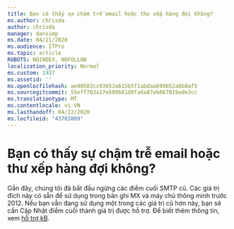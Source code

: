 ```yaml
---
title: Bạn có thấy sự chậm trễ email hoặc thư xếp hàng đợi không?
ms.author: chrisda
author: chrisda
manager: dansimp
ms.date: 04/21/2020
ms.audience: ITPro
ms.topic: article
ROBOTS: NOINDEX, NOFOLLOW
localization_priority: Normal
ms.custom: 1937
ms.assetid: ''
ms.openlocfilehash: ae90583cc93653a615b5f1abdaa699b52a8b8af5
ms.sourcegitcommit: 55eff703a17e500681d8fa6a87eb067019ade3cc
ms.translationtype: MT
ms.contentlocale: vi-VN
ms.lasthandoff: 04/22/2020
ms.locfileid: "43703809"
---
```

# <a name="are-you-seeing-email-delays-or-queued-mail"></a>Bạn có thấy sự chậm trễ email hoặc thư xếp hàng đợi không?

Gần đây, chúng tôi đã bắt đầu ngừng các điểm cuối SMTP cũ. Các giá trị đích này có sẵn để sử dụng trong bản ghi MX và máy chủ thông minh trước 2012. Nếu bạn vẫn đang sử dụng một trong các giá trị cũ hơn này, bạn sẽ cần Cập Nhật điểm cuối thành giá trị được hỗ trợ. Để biết thêm thông tin, xem [hỗ trợ kB](https://support.microsoft.com/help/4057301/attr35-response-code-when-mail-is-sent-to-eop-exo).
